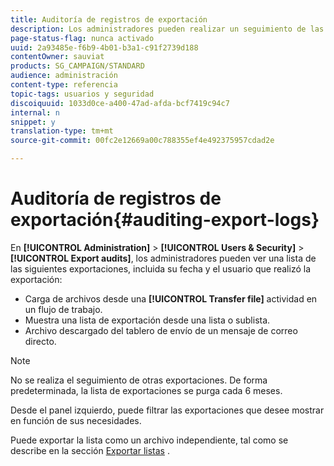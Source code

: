 ```yaml
---
title: Auditoría de registros de exportación
description: Los administradores pueden realizar un seguimiento de las exportaciones realizadas desde Adobe Campaign.
page-status-flag: nunca activado
uuid: 2a93485e-f6b9-4b01-b3a1-c91f2739d188
contentOwner: sauviat
products: SG_CAMPAIGN/STANDARD
audience: administración
content-type: referencia
topic-tags: usuarios y seguridad
discoiquuid: 1033d0ce-a400-47ad-afda-bcf7419c94c7
internal: n
snippet: y
translation-type: tm+mt
source-git-commit: 00fc2e12669a00c788355ef4e492375957cdad2e

---
```



# Auditoría de registros de exportación{#auditing-export-logs}

En **[!UICONTROL Administration]** &gt; **[!UICONTROL Users & Security]** &gt; **[!UICONTROL Export audits]**, los administradores pueden ver una lista de las siguientes exportaciones, incluida su fecha y el usuario que realizó la exportación:

* Carga de archivos desde una **[!UICONTROL Transfer file]** actividad en un flujo de trabajo.
* Muestra una lista de exportación desde una lista o sublista.
* Archivo descargado del tablero de envío de un mensaje de correo directo.

>[!NOTE]
>
>No se realiza el seguimiento de otras exportaciones. De forma predeterminada, la lista de exportaciones se purga cada 6 meses.

Desde el panel izquierdo, puede filtrar las exportaciones que desee mostrar en función de sus necesidades.

Puede exportar la lista como un archivo independiente, tal como se describe en la sección [Exportar listas](../../automating/using/exporting-lists.md) .
